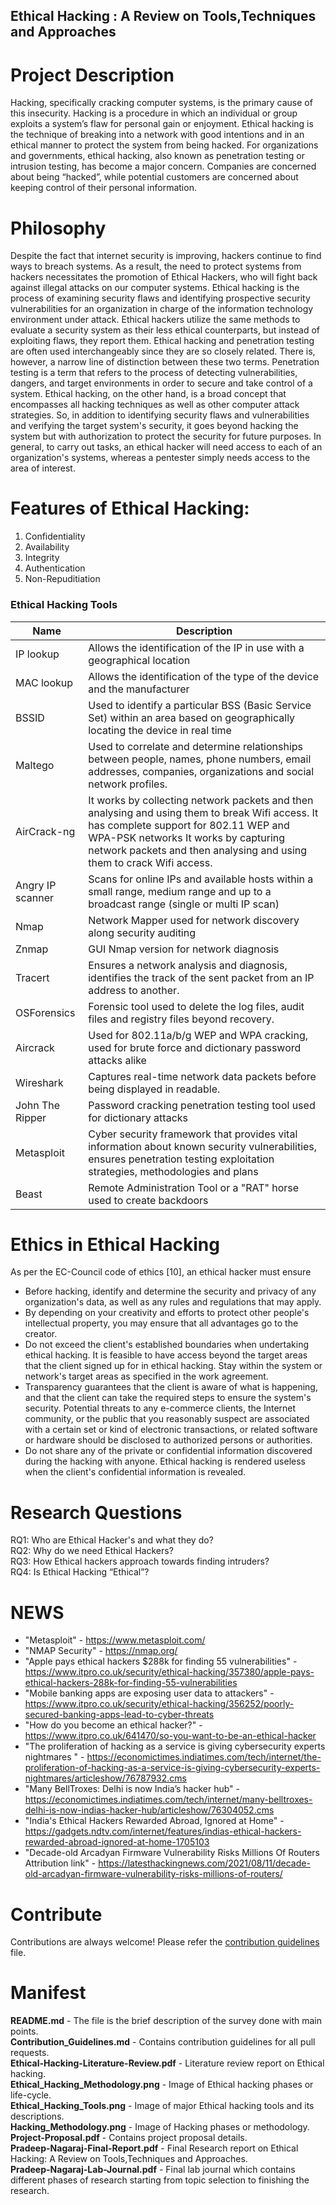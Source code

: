 ## Ethical Hacking : A Review on Tools,Techniques and Approaches

# Project Description

Hacking, specifically cracking computer systems, is the primary cause of this insecurity. Hacking is a procedure in which an individual or group exploits a system’s flaw for personal gain or enjoyment. Ethical hacking is the technique of breaking into a network with good intentions and in an ethical manner to protect the system from being hacked. For organizations and governments, ethical hacking, also known as penetration testing or intrusion testing, has become a major concern. Companies are concerned about being “hacked”, while potential customers are concerned about keeping control of their personal information.

# Philosophy

Despite the fact that internet security is improving, hackers continue to find ways to breach systems. As a result, the need to protect systems from hackers necessitates the promotion of Ethical Hackers, who will fight back against illegal attacks on our computer systems. Ethical hacking is the process of examining security flaws and identifying prospective security vulnerabilities for an organization in charge of the information technology environment under attack. Ethical hackers utilize the same methods to evaluate a security system as their less ethical counterparts, but instead of exploiting flaws, they report them. Ethical hacking and penetration testing are often used interchangeably since they are so closely related. There is, however, a narrow line of distinction between these two terms. Penetration testing is a term that refers to the process of detecting vulnerabilities, dangers, and target environments in order to secure and take control of a system. Ethical hacking, on the other hand, is a broad concept that encompasses all hacking techniques as well as other computer attack strategies. So, in addition to identifying security flaws and vulnerabilities and verifying the target system's security, it goes beyond hacking the system but with authorization to protect the security for future purposes. In general, to carry out tasks, an ethical hacker will need access to each of an organization's systems, whereas a pentester simply needs access to the area of interest.

# Features of Ethical Hacking:
1. Confidentiality  
2. Availability 
3. Integrity 
4. Authentication 
5. Non-Repuditiation

### Ethical Hacking Tools
**Name**  |  **Description**
----  |  ----
IP lookup |	Allows the identification of the IP in use with a geographical location
MAC lookup |	Allows the identification of the type of the device and the manufacturer
BSSID |	Used to identify a particular BSS (Basic Service Set) within an area based on geographically locating the device in real time
Maltego	| Used to correlate and determine relationships between people, names, phone numbers, email addresses, companies, organizations and social network profiles.
AirCrack-ng |	It works by collecting network packets and then analysing and using them to break Wifi access. It has complete support for 802.11 WEP and WPA-PSK networks It works by capturing network packets and then analysing and using them to crack Wifi access.
Angry IP scanner |	Scans for online IPs and available hosts within a small range, medium range and up to a broadcast range (single or multi IP scan)
Nmap |	Network Mapper used for network discovery along security auditing
Znmap |	GUI Nmap version for network diagnosis
Tracert |	Ensures a network analysis and diagnosis, identifies the track of the sent packet from an IP address to another.
 OSForensics | 	Forensic tool used to delete the log files, audit files and registry files beyond recovery.
Aircrack |	Used for 802.11a/b/g WEP and WPA cracking, used for brute force and dictionary password attacks alike
Wireshark |	Captures real-time network data packets before being displayed in readable.
John The Ripper |	Password cracking penetration testing tool used for dictionary attacks
Metasploit |	Cyber security framework that provides vital information about known security vulnerabilities, ensures penetration testing exploitation strategies, methodologies and plans
Beast |	Remote Administration Tool or a "RAT" horse used to create backdoors

# Ethics in Ethical Hacking

 As per the EC-Council code of ethics [10], an ethical hacker must ensure
* Before hacking, identify and determine the security and privacy of any organization's data, as well as any rules and regulations that may apply.
* By depending on your creativity and efforts to protect other people's intellectual property, you may ensure that all advantages go to the creator.
* Do not exceed the client's established boundaries when undertaking ethical hacking. It is feasible to have access beyond the target areas that the client signed up for in ethical hacking. Stay within the system or network's target areas as specified in the work agreement.
* Transparency guarantees that the client is aware of what is happening, and that the client can take the required steps to ensure the system's security. Potential threats to any e-commerce clients, the Internet community, or the public that you reasonably suspect are associated with a certain set or kind of electronic transactions, or related software or hardware should be disclosed to authorized persons or authorities.
* Do not share any of the private or confidential information discovered during the hacking with anyone. Ethical hacking is rendered useless when the client's confidential information is revealed.


# Research Questions

 RQ1: Who are Ethical Hacker's and what they do? <br>
 RQ2: Why do we need Ethical Hackers? <br>
 RQ3: How Ethical hackers approach towards finding intruders? <br>
 RQ4: Is Ethical Hacking “Ethical”? <br>
 
 # NEWS
 
* "Metasploit" - https://www.metasploit.com/
* "NMAP Security" - https://nmap.org/
* "Apple pays ethical hackers $288k for finding 55 vulnerabilities" - https://www.itpro.co.uk/security/ethical-hacking/357380/apple-pays-ethical-hackers-288k-for-finding-55-vulnerabilities
* "Mobile banking apps are exposing user data to attackers" - https://www.itpro.co.uk/security/ethical-hacking/356252/poorly-secured-banking-apps-lead-to-cyber-threats
* "How do you become an ethical hacker?" -  https://www.itpro.co.uk/641470/so-you-want-to-be-an-ethical-hacker
* "The proliferation of hacking as a service is giving cybersecurity experts nightmares " - https://economictimes.indiatimes.com/tech/internet/the-proliferation-of-hacking-as-a-service-is-giving-cybersecurity-experts-nightmares/articleshow/76787932.cms
* "Many BellTroxes: Delhi is now India’s hacker hub" - https://economictimes.indiatimes.com/tech/internet/many-belltroxes-delhi-is-now-indias-hacker-hub/articleshow/76304052.cms
* "India's Ethical Hackers Rewarded Abroad, Ignored at Home" - https://gadgets.ndtv.com/internet/features/indias-ethical-hackers-rewarded-abroad-ignored-at-home-1705103
* "Decade-old Arcadyan Firmware Vulnerability Risks Millions Of Routers Attribution link" - https://latesthackingnews.com/2021/08/11/decade-old-arcadyan-firmware-vulnerability-risks-millions-of-routers/


# Contribute
Contributions are always welcome! Please refer the [contribution guidelines](Contribution_Guidelines.txt) file.

# Manifest
**README.md** - The file is the brief description of the survey done with main points. <br>
**Contribution_Guidelines.md** - Contains contribution guidelines for all pull requests. <br>
**Ethical-Hacking-Literature-Review.pdf** - Literature review report on Ethical hacking. <br>
**Ethical_Hacking_Methodology.png** - Image of Ethical hacking phases or life-cycle. <br>
**Ethical_Hacking_Tools.png** - Image of major Ethical hacking tools and its descriptions. <br>
**Hacking_Methodology.png** - Image of Hacking phases or methodology. <br>
**Project-Proposal.pdf** - Contains project proposal details. <br>
**Pradeep-Nagaraj-Final-Report.pdf** - Final Research report on Ethical Hacking: A Review on Tools,Techniques and Approaches. <br>
**Pradeep-Nagaraj-Lab-Journal.pdf** - Final lab journal which contains different phases of research starting from topic selection to finishing the research.



